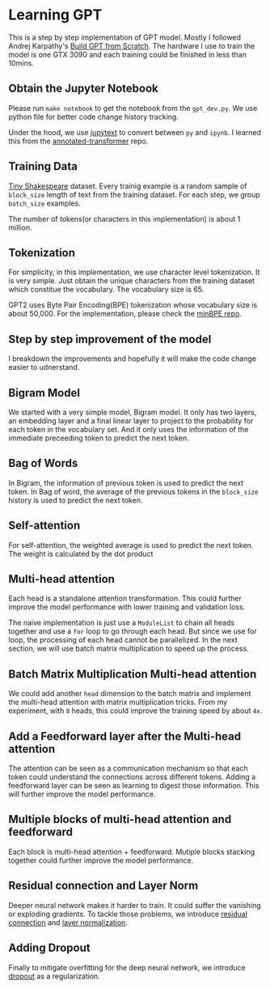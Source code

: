 # Learning GPT
This is a step by step implementation of GPT model. Mostly I followed Andrej Karpathy's [Build GPT from Scratch](https://www.youtube.com/watch?v=kCc8FmEb1nY). The hardware I use to train the model is one GTX 3090 and each training could be finished in less than 10mins.

## Obtain the Jupyter Notebook
Please run `make notebook` to get the notebook from the `gpt_dev.py`. We use python file for better code change history tracking. 

Under the hood, we use [jupytext](https://github.com/mwouts/jupytext) to convert between `py` and `ipynb`. I learned this from the [annotated-transformer](https://github.com/harvardnlp/annotated-transformer) repo.

## Training Data
[Tiny Shakespeare](https://raw.githubusercontent.com/karpathy/char-rnn/master/data/tinyshakespeare/input.txt) dataset. Every trainig example is a random sample of `block_size` length of text from the training dataset. For each step, we group `batch_size` examples.

The number of tokens(or characters in this implementation) is about 1 million.

## Tokenization
For simplicity, in this implementation, we use character level tokenization. It is very simple. Just obtain the unique characters from the training dataset which constitue the vocabulary. The vocabulary size is 65.

GPT2 uses Byte Pair Encoding(BPE) tokenization whose vocabulary size is about 50,000. For the implementation, please check the [minBPE repo](https://github.com/liyuan24/minbpe).

## Step by step improvement of the model

I breakdown the improvements and hopefully it will make the code change easier to udnerstand. 

## Bigram Model
We started with a very simple model, Bigram model. It only has two layers, an embedding layer and a final linear layer to project to the probability for each token in the vocabulary set. And it only uses the information of the immediate preceeding token to predict the next token.

## Bag of Words
In Bigram, the information of previous token is used to predict the next token. In Bag of word, the average of the previous tokens in the `block_size` history is used to predict the next token.

## Self-attention
For self-attention, the weighted average is used to predict the next token. The weight is calculated by the dot product

## Multi-head attention
Each head is a standalone attention transformation. This could further improve the model performance with lower training and validation loss.

The naive implementation is just use a `ModuleList` to chain all heads together and use a `for` loop to go through each head. But since we use for loop, the processing of each head cannot be parallelized. In the next section, we will use batch matrix multiplication to speed up the process. 

## Batch Matrix Multiplication Multi-head attention
We could add another `head` dimension to the batch matrix and implement the multi-head attention with matrix multiplication tricks. From my experiment, with `8` heads, this could improve the training speed by about `4x`.

## Add a Feedforward layer after the Multi-head attention

The attention can be seen as a communication mechanism so that each token could understand the connections across different tokens. Adding a feedforward layer can be seen as learning to digest those information. This will further improve the model performance.

## Multiple blocks of multi-head attention and feedforward

Each block is multi-head attention + feedforward. Mutiple blocks stacking together could further improve the model performance.

## Residual connection and Layer Norm
Deeper neural network makes it harder to train. It could suffer the vanishing or exploding gradients. To tackle those problems, we introduce [residual connection](https://arxiv.org/abs/1512.03385) and [layer normalization](https://arxiv.org/abs/1607.06450).

## Adding Dropout
Finally to mitigate overfitting for the deep neural network, we introduce [dropout](https://arxiv.org/abs/1207.0580) as a regularization.